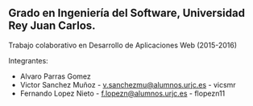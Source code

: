 ## Grado en Ingeniería del Software, Universidad Rey Juan Carlos.
Trabajo colaborativo en Desarrollo de Aplicaciones Web (2015-2016)

Integrantes:
* Alvaro Parras Gomez 
* Victor Sanchez Muñoz - v.sanchezmu@alumnos.urjc.es - vicsmr
* Fernando Lopez Nieto - f.lopezn@alumnos.urjc.es - flopezn11
